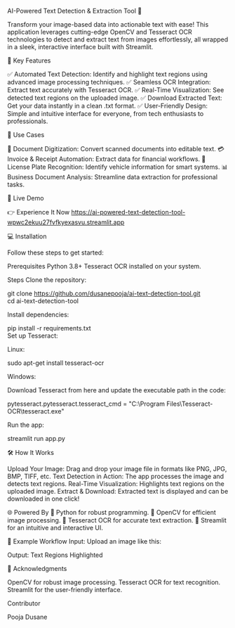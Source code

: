 AI-Powered Text Detection & Extraction Tool 🚀

Transform your image-based data into actionable text with ease! This application leverages cutting-edge OpenCV and Tesseract OCR technologies to detect and extract text from images effortlessly, all wrapped in a sleek, interactive interface built with Streamlit.

🌟 Key Features

✅ Automated Text Detection: Identify and highlight text regions using advanced image processing techniques.
✅ Seamless OCR Integration: Extract text accurately with Tesseract OCR.
✅ Real-Time Visualization: See detected text regions on the uploaded image.
✅ Download Extracted Text: Get your data instantly in a clean .txt format.
✅ User-Friendly Design: Simple and intuitive interface for everyone, from tech enthusiasts to professionals.

🎯 Use Cases

📄 Document Digitization: Convert scanned documents into editable text.
💳 Invoice & Receipt Automation: Extract data for financial workflows.
🚗 License Plate Recognition: Identify vehicle information for smart systems.
📊 Business Document Analysis: Streamline data extraction for professional tasks.

🚀 Live Demo

👉 Experience It Now https://ai-powered-text-detection-tool-wpwc2ekuu27fvfkyexasvu.streamlit.app

💻 Installation

Follow these steps to get started:

Prerequisites
Python 3.8+
Tesseract OCR installed on your system.

Steps
Clone the repository:

git clone https://github.com/dusanepooja/ai-text-detection-tool.git  
cd ai-text-detection-tool 

Install dependencies:

pip install -r requirements.txt  
Set up Tesseract:

Linux:

sudo apt-get install tesseract-ocr 

Windows:

Download Tesseract from here and update the executable path in the code:

pytesseract.pytesseract.tesseract_cmd = "C:\\Program Files\\Tesseract-OCR\\tesseract.exe"  

Run the app:

streamlit run app.py  

🛠️ How It Works

Upload Your Image: Drag and drop your image file in formats like PNG, JPG, BMP, TIFF, etc.
Text Detection in Action: The app processes the image and detects text regions.
Real-Time Visualization: Highlights text regions on the uploaded image.
Extract & Download: Extracted text is displayed and can be downloaded in one click!

🌐 Powered By
🔹 Python for robust programming.
🔹 OpenCV for efficient image processing.
🔹 Tesseract OCR for accurate text extraction.
🔹 Streamlit for an intuitive and interactive UI.

📸 Example Workflow
Input:
Upload an image like this:

Output:
Text Regions Highlighted

🎉 Acknowledgments

OpenCV for robust image processing.
Tesseract OCR for text recognition.
Streamlit for the user-friendly interface.

Contributor

Pooja Dusane

